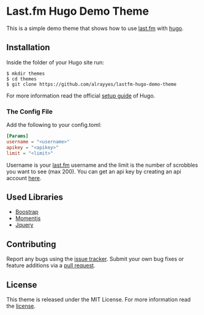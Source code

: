 Last.fm Hugo Demo Theme
=================

This is a simple demo theme that shows how to use [last.fm](https://last.fm) with [hugo](https://gohugo.io).

Installation
------------

Inside the folder of your Hugo site run:

    $ mkdir themes
    $ cd themes
    $ git clone https://github.com/alrayyes/lastfm-hugo-demo-theme

For more information read the official [setup guide][setup_guide] of Hugo.

### The Config File ###

Add the following to your config.toml:

```toml
[Params]
username = "<username>"
apikey = "<apikey>"
limit = "<limit>"
```

Username is your [last.fm](https://last.fm) username and the limit is the number of scrobbles you want to see (max 200). You can get an api key by creating an api account [here](http://www.last.fm/api/account/create).

Used Libraries
---------

- [Boostrap](https://getbootstrap.com/)
- [Momentjs](http://momentjs.com/)
- [Jquery](https://jquery.com/)

Contributing
------------

Report any bugs using the [issue tracker][issue_tracker]. Submit your own bug
fixes or feature additions via a [pull request][pull_request].

License
-------

This theme is released under the MIT License. For more information read the
[license][license].

[setup_guide]: http://gohugo.io/overview/installing/
[issue_tracker]: https://github.com/alrayyes/lastfm-hugo-demo-theme/issues
[pull_request]: https://github.com/alrayyes/lastfm-hugo-demo-theme/pulls
[license]: https://github.com/alrayyes/lastfm-hugo-demo-theme/blob/master/LICENSE.md
